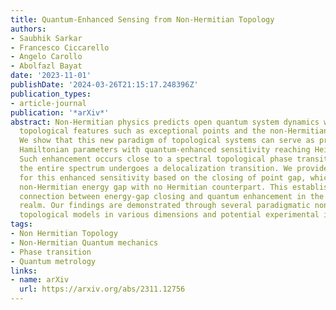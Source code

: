 ```yaml
---
title: Quantum-Enhanced Sensing from Non-Hermitian Topology
authors:
- Saubhik Sarkar
- Francesco Ciccarello
- Angelo Carollo
- Abolfazl Bayat
date: '2023-11-01'
publishDate: '2024-03-26T21:15:17.248396Z'
publication_types:
- article-journal
publication: '*arXiv*'
abstract: Non-Hermitian physics predicts open quantum system dynamics with unique
  topological features such as exceptional points and the non-Hermitian skin effect.
  We show that this new paradigm of topological systems can serve as probes for bulk
  Hamiltonian parameters with quantum-enhanced sensitivity reaching Heisenberg scaling.
  Such enhancement occurs close to a spectral topological phase transition, where
  the entire spectrum undergoes a delocalization transition. We provide an explanation
  for this enhanced sensitivity based on the closing of point gap, which is a genuinely
  non-Hermitian energy gap with no Hermitian counterpart. This establishes a direct
  connection between energy-gap closing and quantum enhancement in the non-Hermitian
  realm. Our findings are demonstrated through several paradigmatic non-Hermitian
  topological models in various dimensions and potential experimental implementations.
tags:
- Non Hermitian Topology
- Non-Hermitian Quantum mechanics
- Phase transition
- Quantum metrology
links:
- name: arXiv
  url: https://arxiv.org/abs/2311.12756
---
```

